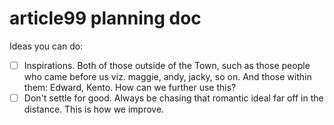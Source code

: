 # article99 planning doc

Ideas you can do:
- [ ] Inspirations. Both of those outside of the Town, such as those people who came before us viz. maggie, andy, jacky, so on. And those within them: Edward, Kento. How can we further use this?
- [ ] Don't settle for good. Always be chasing that romantic ideal far off in the distance. This is how we improve.
